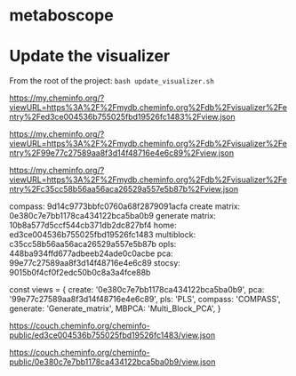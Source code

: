 # metaboscope

# Update the visualizer

From the root of the project: `bash update_visualizer.sh`

https://my.cheminfo.org/?viewURL=https%3A%2F%2Fmydb.cheminfo.org%2Fdb%2Fvisualizer%2Fentry%2Fed3ce004536b755025fbd19526fc1483%2Fview.json

https://my.cheminfo.org/?viewURL=https%3A%2F%2Fmydb.cheminfo.org%2Fdb%2Fvisualizer%2Fentry%2F99e77c27589aa8f3d14f48716e4e6c89%2Fview.json

https://my.cheminfo.org/?viewURL=https%3A%2F%2Fmydb.cheminfo.org%2Fdb%2Fvisualizer%2Fentry%2Fc35cc58b56aa56aca26529a557e5b87b%2Fview.json

compass: 9d14c9773bbfc0760a68f2879091acfa
create matrix: 0e380c7e7bb1178ca434122bca5ba0b9
generate matrix: 10b8a577d5ccf544cb371db2dc827bf4
home: ed3ce004536b755025fbd19526fc1483
multiblock: c35cc58b56aa56aca26529a557e5b87b
opls: 448ba934ffd677adbeeb24ade0c0acbe
pca: 99e77c27589aa8f3d14f48716e4e6c89
stocsy: 9015b0f4cf0f2edc50b0c8a3a4fce88b

const views = {
create: '0e380c7e7bb1178ca434122bca5ba0b9',
pca: '99e77c27589aa8f3d14f48716e4e6c89',
pls: 'PLS',
compass: 'COMPASS',
generate: 'Generate_matrix',
MBPCA: 'Multi_Block_PCA',
}

https://couch.cheminfo.org/cheminfo-public/ed3ce004536b755025fbd19526fc1483/view.json

https://couch.cheminfo.org/cheminfo-public/0e380c7e7bb1178ca434122bca5ba0b9/view.json
